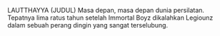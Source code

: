 LAUTTHAYYA (JUDUL)
Masa depan, masa depan dunia persilatan. Tepatnya lima ratus tahun setelah Immortal Boyz dikalahkan Legiounz dalam sebuah perang dingin yang sangat terselubung.
